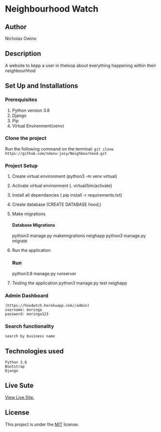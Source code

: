 # Neighbourhood Watch

## Author
Nicholas Owino 

## Description
A website to kepp a user in theloop about everything happening within their neighbourhhod

## Set Up and Installations

### Prerequisites
1. Python version 3.8
2. Django 
3. Pip
4. Virtual Environment(venv)


### Clone the  project 
Run the following command on the terminal:
`git clone https://github.com/ndanu-josy/Neighbourhood.git`


###  Project Setup
1. Create virtual environment (python3 -m venv virtual)
2. Activate virtual environment (. virtual/bin/activate)
3. Install  all dependancies ( pip install -r requirements.txt)
4. Create database (CREATE DATABASE hood;)
5. Make migrations

    #### Database Migrations
    python3 manage.py makemigrations neighapp
    python3 manage.py migrate

6. Run the application
    ### Run 
    python3.8 manage.py runserver

7.  Testing the application
     python3 manage.py test neighapp

### Admin Dashboard
    (https://hoodwtch.herokuapp.com//admin)
    username: moringa
    password: moringa123




### Search functionality
    search by business name 

## Technologies used
    Python 3.8
    Bootstrap
    Django
   
## Live Sute

[View Live Site.](https://hoodwtch.herokuapp.com/)

## License

This project is under the [MIT](LICENSE) license.